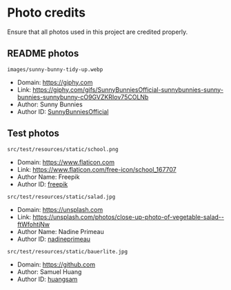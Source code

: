 # Photo credits

Ensure that all photos used in this project are credited properly.

## README photos

`images/sunny-bunny-tidy-up.webp`

- Domain: <https://giphy.com>
- Link: <https://giphy.com/gifs/SunnyBunniesOfficial-sunnybunnies-sunny-bunnies-sunnybunny-cO9GVZKRIov75COLNb>
- Author: Sunny Bunnies
- Author ID: [SunnyBunniesOfficial](https://giphy.com/SunnyBunniesOfficial)

## Test photos

`src/test/resources/static/school.png`

- Domain: <https://www.flaticon.com>
- Link: <https://www.flaticon.com/free-icon/school_167707>
- Author Name: Freepik
- Author ID: [freepik](https://www.flaticon.com/authors/freepik)

`src/test/resources/static/salad.jpg`

- Domain: <https://unsplash.com>
- Link: <https://unsplash.com/photos/close-up-photo-of-vegetable-salad--ftWfohtjNw>
- Author Name: Nadine Primeau
- Author ID: [nadineprimeau](https://unsplash.com/@nadineprimeau)

`src/test/resources/static/bauerlite.jpg`

- Domain: <https://github.com>
- Author: Samuel Huang
- Author ID: [huangsam](https://github.com/huangsam)
